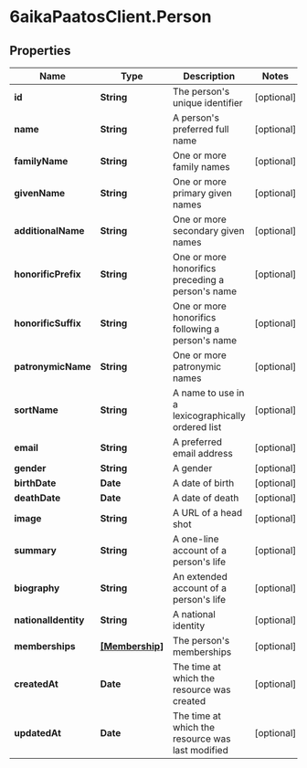 # 6aikaPaatosClient.Person

## Properties
Name | Type | Description | Notes
------------ | ------------- | ------------- | -------------
**id** | **String** | The person&#39;s unique identifier | [optional] 
**name** | **String** | A person&#39;s preferred full name | [optional] 
**familyName** | **String** | One or more family names | [optional] 
**givenName** | **String** | One or more primary given names | [optional] 
**additionalName** | **String** | One or more secondary given names | [optional] 
**honorificPrefix** | **String** | One or more honorifics preceding a person&#39;s name | [optional] 
**honorificSuffix** | **String** | One or more honorifics following a person&#39;s name | [optional] 
**patronymicName** | **String** | One or more patronymic names | [optional] 
**sortName** | **String** | A name to use in a lexicographically ordered list | [optional] 
**email** | **String** | A preferred email address | [optional] 
**gender** | **String** | A gender | [optional] 
**birthDate** | **Date** | A date of birth | [optional] 
**deathDate** | **Date** | A date of death | [optional] 
**image** | **String** | A URL of a head shot | [optional] 
**summary** | **String** | A one-line account of a person&#39;s life | [optional] 
**biography** | **String** | An extended account of a person&#39;s life | [optional] 
**nationalIdentity** | **String** | A national identity | [optional] 
**memberships** | [**[Membership]**](Membership.md) | The person&#39;s memberships | [optional] 
**createdAt** | **Date** | The time at which the resource was created | [optional] 
**updatedAt** | **Date** | The time at which the resource was last modified | [optional] 


